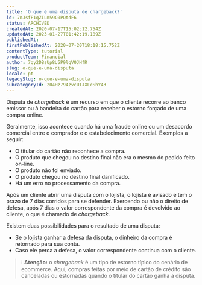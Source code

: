 ```yaml
---
title: 'O que é uma disputa de chargeback?'
id: 7KJsfF1qZILm59C0PQtdF6
status: ARCHIVED
createdAt: 2020-07-17T15:02:12.754Z
updatedAt: 2023-01-27T01:42:19.189Z
publishedAt: 
firstPublishedAt: 2020-07-20T18:18:15.752Z
contentType: tutorial
productTeam: Financial
author: 7qy2DBsUp8U5P9lqV0JHfR
slug: o-que-e-uma-disputa
locale: pt
legacySlug: o-que-e-uma-disputa
subcategoryId: 204Hz794zvcUIJXLcShY43
---
```


Disputa de _chargeback_ é um recurso em que o cliente recorre ao banco emissor ou à bandeira do cartão para receber o estorno forçado de uma compra online.

Geralmente, isso acontece quando há uma fraude online ou um desacordo comercial entre o comprador e o estabelecimento comercial. Exemplos a seguir:

- O titular do cartão não reconhece a compra.
- O produto que chegou no destino final não era o mesmo do pedido feito on-line.
- O produto não foi enviado.
- O produto chegou no destino final danificado.
- Há um erro no processamento da compra.

Após um cliente abrir uma disputa com o lojista, o lojista é avisado e tem o prazo de 7 dias corridos para se defender. Exercendo ou não o direito de defesa, após 7 dias o valor correspondente da compra é devolvido ao cliente, o que é chamado de _chargeback_.

Existem duas possibilidades para o resultado de uma disputa:

- Se o lojista ganhar a defesa da disputa, o dinheiro da compra é retornado para sua conta.
- Caso ele perca a defesa, o valor correspondente continua com o cliente.

>ℹ️ **Atenção:** o <i>chargeback</i> é um tipo de estorno típico do cenário de ecommerce. Aqui, compras feitas por meio de cartão de crédito são canceladas ou estornadas quando o titular do cartão ganha a disputa.
